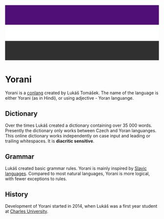 ![Yoran flag](./static/images/yoran_flag.png)

# Yorani 

Yorani is a [conlang](https://en.wikipedia.org/wiki/Constructed_language) created by Lukáš Tomášek. The name of the language is either Yorani (as in Hindi),
or using adjective - Yoran languange.

## Dictionary

Over the times Lukáš created a dictionary containing over 35 000 words. Presently the dictionary only works between Czech and Yoran languanges. This online dictionary works independently on case input and leading or trailing whitespaces. It is **diacritic sensitive**.

## Grammar

Lukáš created basic grammar rules. Yorani is mainly inspired by [Slavic languages](https://en.wikipedia.org/wiki/Slavic_languages). Compared to most natural languages, Yorani is more logical, with fewer exceptions to rules.

## History

Development of Yorani started in 2014, when Lukáš was a  first year student at [Charles University](https://cuni.cz/UKEN-1.html).